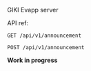 GIKI Evapp server

API ref:

`GET /api/v1/announcement`

`POST /api/v1/announcement`

**Work in progress**
